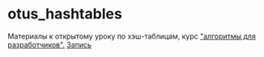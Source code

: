 # otus_hashtables
Материалы к открытому уроку по хэш-таблицам, курс ["алгоритмы для разработчиков".](https://otus.ru/lessons/algorithm/) [Запись](https://www.youtube.com/watch?v=oevQcU2U-Ro)
